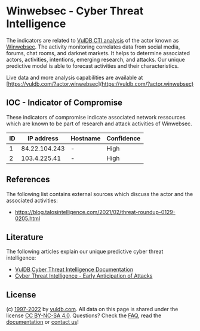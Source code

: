 # Winwebsec - Cyber Threat Intelligence

The indicators are related to [VulDB CTI analysis](https://vuldb.com/?kb.cti) of the actor known as [Winwebsec](https://vuldb.com/?actor.winwebsec). The activity monitoring correlates data from social media, forums, chat rooms, and darknet markets. It helps to determine associated actors, activities, intentions, emerging research, and attacks. Our unique predictive model is able to forecast activities and their characteristics.

Live data and more analysis capabilities are available at [https://vuldb.com/?actor.winwebsec](https://vuldb.com/?actor.winwebsec)

## IOC - Indicator of Compromise

These indicators of compromise indicate associated network ressources which are known to be part of research and attack activities of Winwebsec.

ID | IP address | Hostname | Confidence
-- | ---------- | -------- | ----------
1 | 84.22.104.243 | - | High
2 | 103.4.225.41 | - | High

## References

The following list contains external sources which discuss the actor and the associated activities:

* https://blog.talosintelligence.com/2021/02/threat-roundup-0129-0205.html

## Literature

The following articles explain our unique predictive cyber threat intelligence:

* [VulDB Cyber Threat Intelligence Documentation](https://vuldb.com/?kb.cti)
* [Cyber Threat Intelligence - Early Anticipation of Attacks](https://www.scip.ch/en/?labs.20201022)

## License

(c) [1997-2022](https://vuldb.com/?kb.changelog) by [vuldb.com](https://vuldb.com/?kb.about). All data on this page is shared under the license [CC BY-NC-SA 4.0](https://creativecommons.org/licenses/by-nc-sa/4.0/). Questions? Check the [FAQ](https://vuldb.com/?kb.faq), read the [documentation](https://vuldb.com/?kb) or [contact us](https://vuldb.com/?contact)!
